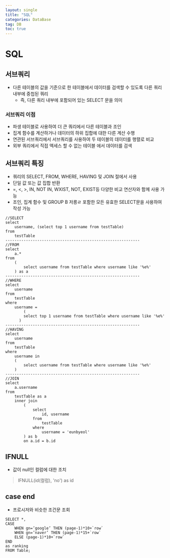 ```yaml
---
layout: single
title: "SQL"
categories: DataBase
tag: DB
toc: true
--- 
```


# SQL 

## 서브쿼리

- 다른 테이블의 값을 기준으로 한 테이블에서 데이터를 검색할 수 있도록 다른 쿼리 내부에 중첩된 쿼리
  - 즉, 다른 쿼리 내부에 포함되어 있는 SELECT 문을 의미

### 서브쿼리 이점
- 파생 테이블로 사용하여 더 큰 쿼리에서 다른 테이블과 조인
- 집계 함수를 계산하거나 데이터의 하위 집합에 대한 다른 계산 수행
- 연관된 서브쿼리에서 서브쿼리를 사용하여 두 테이블의 데이터를 행렬로 비교
- 외부 쿼리에서 직접 액세스 할 수 없는 테이블 에서 데이터를 검색

## 서브쿼리 특징

- 쿼리의 SELECT, FROM, WHERE, HAVING 및 JOIN 절에서 사용
- 단일 값 또는 값 집합 반환
- =, <, >, IN, NOT IN, WXIST, NOT, EXIST등 다양한 비교 연산자와 함께 사용 가능
- 조인, 집계 함수 및 GROUP B 저릉ㄹ 포함한 모든 유효한 SELECT문을 사용하여 작성 가능

```
//SELECT
select
	username, (select top 1 username from testTable)
from
	testTable
-----------------------------------------------------------
//FROM
select
	a.*
from
	(
		select username from testTable where username like '%e%'
	) as a
-----------------------------------------------------------
//WHERE
select
	username
from
	testTable
where
	username =
    	(
        select top 1 username from testTable where username like '%e%'
      )
-----------------------------------------------------------
//HAVING
select
	username
from
	testTable
where
	username in
	(
		select username from testTable where username like '%e%'
	)
-----------------------------------------------------------
//JOIN
select
	a.username
from
	testTable as a
	inner join
		(
			select
				id, username
			from
				testTable
			where
				username = 'eunbyeol'
		) as b
		on a.id = b.id
```

## IFNULL

- 값이 null인 컬럼에 대한 조치

> IFNULL(id(컬럼), 'no') as id

## case end

- 프로시저와 비슷한 조건문 조회

```
SELECT *,
CASE
	WHEN gn=’google’ THEN (page-1)*10+`row`
	WHEN gn=’naver’ THEN (page-1)*15+`row`
	ELSE (page-1)*10+`row`
END
as ranking
FROM Table;
```


